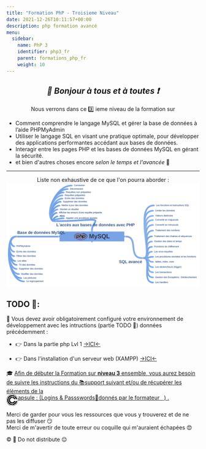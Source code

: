 ```yaml
---
title: "Formation PhP - Troisieme Niveau"
date: 2021-12-26T10:11:57+00:00
description: php formation avancé  
menu:
  sidebar:
    name: PhP 3
    identifier: php3_fr
    parent: formations_php_fr
    weight: 10
---
```

*<center>:loudspeaker: Bonjour à tous et à toutes :heavy_exclamation_mark:</center>*
-

<link rel="stylesheet" href="https://cdn.jsdelivr.net/npm/bootstrap-icons@1.8.1/font/bootstrap-icons.css">
<div class="d-sm-block alert alert-info " > 

<center><i class="fas fa-info-circle " style="color: blue;"></i>  Nous verrons dans ce 3️⃣ ieme niveau de la formation sur <i class="fab fa-php fa-2x" style="color:blue; vertical-align:middle;"></i></center>
<span class="text-left">

- Comment comprendre le langage MySQL et gérer la base de données à l’aide PHPMyAdmin
- Utiliser le langage SQL en visant une pratique optimale, pour développer des applications performantes accédant aux bases de données.
- Interagir entre les pages PHP et les bases de données MySQL en gérant la sécurité.
- et bien d'autres choses encore *selon le temps et l'avancée* :pancakes:

<hr>
</span> <center>Liste non exhaustive de ce que l'on pourra aborder :</center>
  <div  class="row justify-content-center">
  <img src="MYSQL.svg" >
   </div>
</div>

## <i class="fas fa-clipboard-list "></i> TODO :roller_coaster::
:speech_balloon: Vous devez avoir obligatoirement configuré votre environnement de développement avec les intructions (partie TODO :roller_coaster:) données précédemment <i class="fas fa-clipboard-list "></i> :  

- :point_right: Dans la partie php Lvl 1 [->ICI<-](../lvl1/)

- :point_right: Dans l'installation d'un serveur web (XAMPP) [->ICI<-](../../../divers/installation_xampp)

<div class="d-sm-block  alert alert-success  text-left" role="alert">


:mortar_board: [Afin de débuter la Formation sur **<i class="fab fa-php fa-2x" style="color:blue; vertical-align:middle;"></i> niveau 3** ensemble, vous aurez besoin de suivre les instructions du :books:support suivant et/ou de récupérer les éléments de la <span style='display:FLEX;margin:0'> <img style="vertical-align: bottom;" src="/images/icones/w30/capsule_30.png" alt="C">apsule : (Logins & Passswords :closed_lock_with_key: donnés par le formateur &nbsp; <i class="fas fa-chalkboard-teacher"></i> &nbsp;)&nbsp; <i class="fas fa-external-link-alt"></i>.</span>](http://franpan.free.fr/formation/_php403 "lien vers le site contenant les fichiers de la formation")
</div>

Merci de garder pour vous les ressources que vous y trouverez et de ne pas les diffuser :smirk:  
Merci de m'avertir de toute erreur ou coquille qui m'auraient échapées :heart_eyes:

:copyright: :no_entry_sign: Do not distribute :relieved: